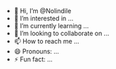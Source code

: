 - 👋 Hi, I’m @Nolindile
- 👀 I’m interested in ...
- 🌱 I’m currently learning ...
- 💞️ I’m looking to collaborate on ...
- 📫 How to reach me ...
- 😄 Pronouns: ...
- ⚡ Fun fact: ...

<!---
Nolindile/Nolindile is a ✨ special ✨ repository because its `README.md` (this file) appears on your GitHub profile.
You can click the Preview link to take a look at your changes.
--->
